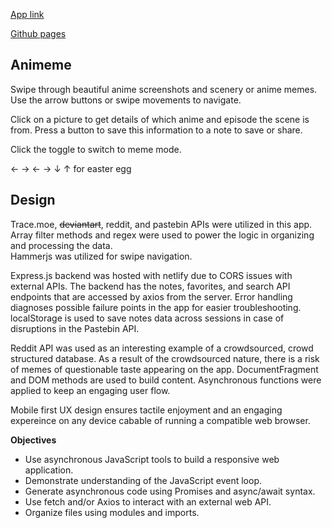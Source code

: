 [App link](https://animeme-scroller.netlify.app/)

[Github pages](iterating.github.com/308.sba)
## Animeme
Swipe through beautiful anime screenshots and scenery or anime memes. Use the arrow buttons or swipe movements to navigate.

Click on a picture to get details of which anime and episode the scene is from. Press a button to save this information to a note to save or share. 

Click the toggle to switch to meme mode. 

← → ← → ↓ ↑ for easter egg

## Design
Trace.moe, ~~deviantart~~, reddit, and pastebin APIs were utilized in this app. Array filter methods and regex were used to power the logic in organizing and processing the data.   
Hammerjs was utilized for swipe navigation.  

Express.js backend was hosted with netlify due to CORS issues with external APIs. The backend has the notes, favorites, and search API endpoints that are accessed by axios from the server. Error handling diagnoses possible failure points in the app for easier troubleshooting. localStorage is used to save notes data across sessions in case of disruptions in the Pastebin API. 

Reddit API was used as an interesting example of a crowdsourced, crowd structured database. As a result of the crowdsourced nature, there is a risk of memes of questionable taste appearing on the app. 
DocumentFragment and DOM methods are used to build content.
Asynchronous functions were applied to keep an engaging user flow. 

Mobile first UX design ensures tactile enjoyment and an engaging expereince on any device cabable of running a compatible web browser. 

**Objectives**

- Use asynchronous JavaScript tools to build a responsive web application.
- Demonstrate understanding of the JavaScript event loop.
- Generate asynchronous code using Promises and async/await syntax.
- Use fetch and/or Axios to interact with an external web API.
- Organize files using modules and imports.

